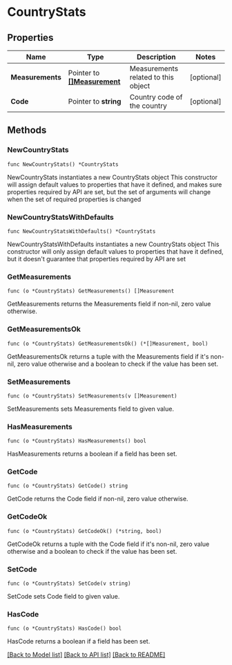 # CountryStats

## Properties

Name | Type | Description | Notes
------------ | ------------- | ------------- | -------------
**Measurements** | Pointer to [**[]Measurement**](Measurement.md) | Measurements related to this object | [optional] 
**Code** | Pointer to **string** | Country code of the country | [optional] 

## Methods

### NewCountryStats

`func NewCountryStats() *CountryStats`

NewCountryStats instantiates a new CountryStats object
This constructor will assign default values to properties that have it defined,
and makes sure properties required by API are set, but the set of arguments
will change when the set of required properties is changed

### NewCountryStatsWithDefaults

`func NewCountryStatsWithDefaults() *CountryStats`

NewCountryStatsWithDefaults instantiates a new CountryStats object
This constructor will only assign default values to properties that have it defined,
but it doesn't guarantee that properties required by API are set

### GetMeasurements

`func (o *CountryStats) GetMeasurements() []Measurement`

GetMeasurements returns the Measurements field if non-nil, zero value otherwise.

### GetMeasurementsOk

`func (o *CountryStats) GetMeasurementsOk() (*[]Measurement, bool)`

GetMeasurementsOk returns a tuple with the Measurements field if it's non-nil, zero value otherwise
and a boolean to check if the value has been set.

### SetMeasurements

`func (o *CountryStats) SetMeasurements(v []Measurement)`

SetMeasurements sets Measurements field to given value.

### HasMeasurements

`func (o *CountryStats) HasMeasurements() bool`

HasMeasurements returns a boolean if a field has been set.

### GetCode

`func (o *CountryStats) GetCode() string`

GetCode returns the Code field if non-nil, zero value otherwise.

### GetCodeOk

`func (o *CountryStats) GetCodeOk() (*string, bool)`

GetCodeOk returns a tuple with the Code field if it's non-nil, zero value otherwise
and a boolean to check if the value has been set.

### SetCode

`func (o *CountryStats) SetCode(v string)`

SetCode sets Code field to given value.

### HasCode

`func (o *CountryStats) HasCode() bool`

HasCode returns a boolean if a field has been set.


[[Back to Model list]](../README.md#documentation-for-models) [[Back to API list]](../README.md#documentation-for-api-endpoints) [[Back to README]](../README.md)


